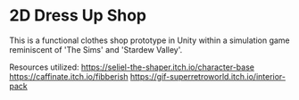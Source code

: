 # 2D Dress Up Shop

This is a functional clothes shop prototype in Unity within a simulation game reminiscent of 'The Sims' and 'Stardew Valley'.

Resources utilized:
https://seliel-the-shaper.itch.io/character-base
https://caffinate.itch.io/fibberish
https://gif-superretroworld.itch.io/interior-pack